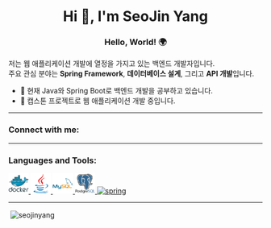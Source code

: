 <h1 align="center">Hi 👋, I'm SeoJin Yang</h1>
<h3 align="center">Hello, World! 🌍</h3>

저는 웹 애플리케이션 개발에 열정을 가지고 있는 백엔드 개발자입니다.  
주요 관심 분야는 **Spring Framework**, **데이터베이스 설계**, 그리고 **API 개발**입니다.

- 🌱 현재 Java와 Spring Boot로 백엔드 개발을 공부하고 있습니다.  
- 🔭 캡스톤 프로젝트로 웹 애플리케이션 개발 중입니다.  

---

<h3 align="left">Connect with me:</h3>
<p align="left">
  <!-- yangyangseoseo@gmail.com -->
</p>

---

<h3 align="left">Languages and Tools:</h3>
<p align="left"> 
  <a href="https://www.docker.com/" target="_blank" rel="noreferrer"> 
    <img src="https://raw.githubusercontent.com/devicons/devicon/master/icons/docker/docker-original-wordmark.svg" alt="docker" width="40" height="40"/> 
  </a> 
  <a href="https://www.java.com" target="_blank" rel="noreferrer"> 
    <img src="https://raw.githubusercontent.com/devicons/devicon/master/icons/java/java-original.svg" alt="java" width="40" height="40"/> 
  </a> 
  <a href="https://www.mysql.com/" target="_blank" rel="noreferrer"> 
    <img src="https://raw.githubusercontent.com/devicons/devicon/master/icons/mysql/mysql-original-wordmark.svg" alt="mysql" width="40" height="40"/> 
  </a> 
  <a href="https://www.postgresql.org" target="_blank" rel="noreferrer"> 
    <img src="https://raw.githubusercontent.com/devicons/devicon/master/icons/postgresql/postgresql-original-wordmark.svg" alt="postgresql" width="40" height="40"/> 
  </a> 
  <a href="https://spring.io/" target="_blank" rel="noreferrer"> 
    <img src="https://www.vectorlogo.zone/logos/springio/springio-icon.svg" alt="spring" width="40" height="40"/> 
  </a> 
</p>

---

<p>&nbsp;<img align="center" src="https://github-readme-stats.vercel.app/api?username=seojinyang&show_icons=true&locale=en" alt="seojinyang" /></p>
